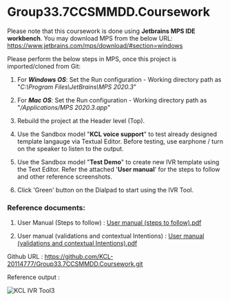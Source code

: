 # Group33.7CCSMMDD.Coursework

Please note that this coursework is done using **Jetbrains MPS IDE workbench**. 
You may download MPS from the below URL: 
https://www.jetbrains.com/mps/download/#section=windows

Please perform the below steps in MPS, once this project is imported/cloned from Git:

1. For **_Windows OS_**: Set the Run configuration - Working directory path as "_C:\Program Files\JetBrains\MPS 2020.3_" 

2. For **_Mac OS_**: Set the Run configuration - Working directory path as "_/Applications/MPS 2020.3.app_"

3. Rebuild the project at the Header level (Top).

4. Use the Sandbox model "**KCL voice support**" to test already designed template langauge via Textual Editor. Before testing, use earphone / turn on the speaker to listen to the output.

5. Use the Sandbox model "**Test Demo**" to create new IVR template using the Text Editor. Refer the attached '**User manual**' for the steps to follow and other reference screenshots.

6. Click 'Green' button on the Dialpad to start using the IVR Tool.


### Reference documents:
1. User Manual (Steps to follow) :
[User manual (steps to follow).pdf](https://github.com/KCL-20114777/Group33.7CCSMMDD.Coursework/files/6317652/User.manual.steps.to.follow.pdf)


2. User manual (validations and contextual Intentions) :
[User manual (validations and contextual Intentions).pdf](https://github.com/KCL-20114777/Group33.7CCSMMDD.Coursework/files/6317653/User.manual.validations.and.contextual.Intentions.pdf)



Github URL :  https://github.com/KCL-20114777/Group33.7CCSMMDD.Coursework.git

Reference output :

![KCL IVR Tool3](https://user-images.githubusercontent.com/81883585/114865790-ad47bd00-9dea-11eb-88c9-195cfb63c4cd.jpg)





